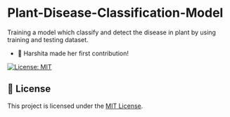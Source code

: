 # Plant-Disease-Classification-Model

Training a model which classify and detect the disease in plant by using training and testing dataset.

- 🌸 Harshita made her first contribution!

[![License: MIT](https://img.shields.io/badge/License-MIT-yellow.svg)](LICENSE)

## 📝 License

This project is licensed under the [MIT License](LICENSE).
